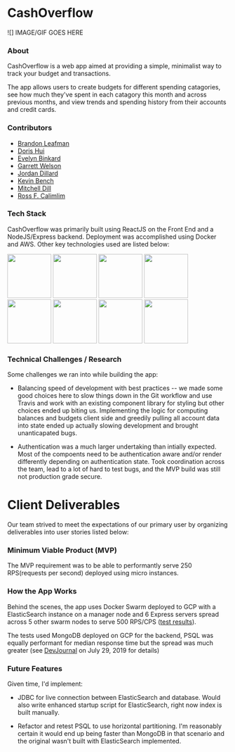 # CashOverflow

![] IMAGE/GIF GOES HERE

### About

CashOverflow is a web app aimed at providing a simple, minimalist way to track your budget and transactions.

The app allows users to create budgets for different spending catagories, see how much they've spent in each catagory this month and across previous months, and view trends and spending history from their accounts and credit cards.

### Contributors

- [Brandon Leafman](https://github.com/bleafman)
- [Doris Hui](https://github.com/dorishui)
- [Evelyn Binkard](https://github.com/evelynbinkard)
- [Garrett Welson](https://github.com/garrettwelson)
- [Jordan Dillard](https://github.com/Jordielove)
- [Kevin Bench](https://github.com/kbench09)
- [Mitchell Dill](https://github.com/MitchellDill)
- [Ross F. Calimlim](https://github.com/rcalimlim)

### Tech Stack

CashOverflow was primarily built using ReactJS on the Front End and a NodeJS/Express backend. Deployment was accomplished using Docker and AWS. Other key technologies used are listed below:

<img src="https://lh5.googleusercontent.com/rdAoVdYKOCnmtev6t7DJrEY7mG4iYsRPqeTH0Z-OrlsVmiea3q5SMtOGNSa7HzJcyxcIcelTacG5gPNgyBoIviiNcLbohQAicvpldcfM32Klb_ewouDRd67OtYhUAU1CEZB4rBqB" width="100" />
<img src="https://lh6.googleusercontent.com/tKlT8lGB2bTDqSilr_a2y8vaO-QBUdcUIYASnslf-RAKTxUEiEBq-_gTVBP0irIP1ZWNuSvp1fouOJrQBXUr0joVmBZzNyOec4jBpOyVogPZMOYhPH6YQwYOiLdZnfuaDnFel9rn" width="100" />
<img src="https://cdn-media-1.freecodecamp.org/images/1*FDNeKIUeUnf0XdqHmi7nsw.png" width="100">
<img src="https://camo.githubusercontent.com/a3d5d65f55fd84b8401db7336ebe85506f069ca6/68747470733a2f2f6c68352e676f6f676c6575736572636f6e74656e742e636f6d2f707150525779434d75333943553447414552483358493066726932754a7a4d7465495635742d34714147353636494a576458524142784c6a56316a7764567649442d4e76467733555367794d3846584335775f7941696d597a344659316756456d39365964324a515a682d70596c33336c4870624f49372d332d75546978716758315848526b6572" width="100">
<img src="https://miro.medium.com/max/642/1*ReJCeRt3UrdFp65T8mWs1A.png" width="100">
<img src="https://www.docker.com/sites/default/files/d8/styles/role_icon/public/2019-07/Moby-logo.png?itok=sYH_JEaJ" width="100">
<img src="https://upload.wikimedia.org/wikipedia/commons/thumb/9/93/Amazon_Web_Services_Logo.svg/150px-Amazon_Web_Services_Logo.svg.png" width="100">
<img src="https://cloud.mongodb.com/static/images/mdb_logo.svg" width='100'/>
 
### Technical Challenges / Research
 
Some challenges we ran into while building the app:
 
- Balancing speed of development with best practices -- we made some good choices here to slow things down in the Git workflow and use Travis and work with an existing component library for styling but other choices ended up biting us. Implementing the logic for computing balances and budgets client side and greedily pulling all account data into state ended up actually slowing development and brought unanticapated bugs.

- Authentication was a much larger undertaking than intially expected. Most of the compoents need to be authentication aware and/or render differently depending on authentication state. Took coordination across the team, lead to a lot of hard to test bugs, and the MVP build was still not production grade secure.

# Client Deliverables

Our team strived to meet the expectations of our primary user by organizing deliverables into user stories listed below:

### Minimum Viable Product (MVP)

The MVP requirement was to be able to performantly serve 250 RPS(requests per second) deployed using micro instances.

### How the App Works

Behind the scenes, the app uses Docker Swarm deployed to GCP with a ElasticSearch instance on a manager node and 6 Express servers spread across 5 other swarm nodes to serve 500 RPS/CPS ([test results](https://ldr.io/2KlKOuh)).

The tests used MongoDB deployed on GCP for the backend, PSQL was equally performant for median response time but the spread was much greater (see [DevJournal](https://github.com/lazylowesing/Search-Banner/blob/master/DevJournal.md) on July 29, 2019 for details)

### Future Features

Given time, I'd implement:

- JDBC for live connection between ElasticSearch and database. Would also write enhanced startup script for ElasticSearch, right now index is built manually.

- Refactor and retest PSQL to use horizontal partitioning. I'm reasonably certain it would end up being faster than MongoDB in that scenario and the original wasn't built with ElasticSearch implemented.
